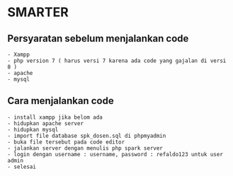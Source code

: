 # SMARTER



## Persyaratan sebelum menjalankan code
    - Xampp
    - php version 7 ( harus versi 7 karena ada code yang gajalan di versi 8 )
    - apache
    - mysql

## Cara menjalankan code
    - install xampp jika belom ada
    - hidupkan apache server
    - hidupkan mysql
    - import file database spk_dosen.sql di phpmyadmin
    - buka file tersebut pada code editor
    - jalankan server dengan menulis php spark server
    - login dengan username : username, password : refaldo123 untuk user admin
    - selesai 

